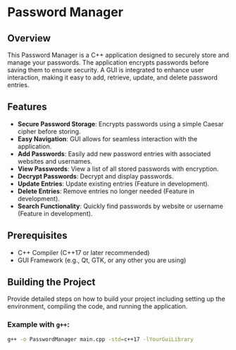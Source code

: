 # Password Manager

## Overview
This Password Manager is a C++ application designed to securely store and manage your passwords. The application encrypts passwords before saving them to ensure security. A GUI is integrated to enhance user interaction, making it easy to add, retrieve, update, and delete password entries.

## Features
- **Secure Password Storage**: Encrypts passwords using a simple Caesar cipher before storing.
- **Easy Navigation**: GUI allows for seamless interaction with the application.
- **Add Passwords**: Easily add new password entries with associated websites and usernames.
- **View Passwords**: View a list of all stored passwords with encryption.
- **Decrypt Passwords**: Decrypt and display passwords.
- **Update Entries**: Update existing entries (Feature in development).
- **Delete Entries**: Remove entries no longer needed (Feature in development).
- **Search Functionality**: Quickly find passwords by website or username (Feature in development).

## Prerequisites
- C++ Compiler (C++17 or later recommended)
- GUI Framework (e.g., Qt, GTK, or any other you are using)

## Building the Project
Provide detailed steps on how to build your project including setting up the environment, compiling the code, and running the application.

### Example with `g++`:
```bash
g++ -o PasswordManager main.cpp -std=c++17 -lYourGuiLibrary
